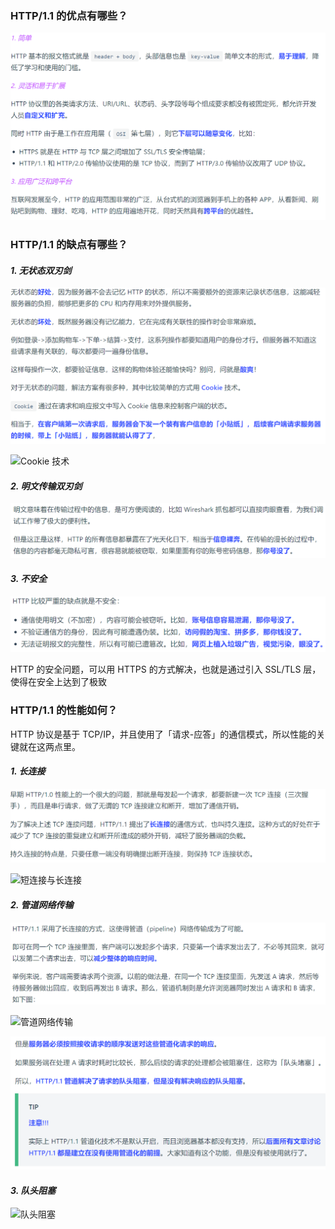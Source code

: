 ### HTTP/1.1 的优点有哪些？

![image-20250320104516192](../../../../image/image-20250320104516192.png)

### HTTP/1.1 的缺点有哪些？

#### *1. 无状态双刃剑*

![image-20250320104630257](../../../../image/image-20250320104630257.png)

![Cookie 技术](https://cdn.xiaolincoding.com/gh/xiaolincoder/ImageHost/%E8%AE%A1%E7%AE%97%E6%9C%BA%E7%BD%91%E7%BB%9C/HTTP/14-cookie%E6%8A%80%E6%9C%AF.png)

#### *2. 明文传输双刃剑*

![image-20250320104729319](../../../../image/image-20250320104729319.png)

#### *3. 不安全*

![image-20250320104803410](../../../../image/image-20250320104803410.png)



HTTP 的安全问题，可以用 HTTPS 的方式解决，也就是通过引入 SSL/TLS 层，使得在安全上达到了极致



### HTTP/1.1 的性能如何？

HTTP 协议是基于 TCP/IP，并且使用了「请求-应答」的通信模式，所以性能的关键就在这两点里。

#### *1. 长连接*

![image-20250320105906199](../../../../image/image-20250320105906199.png)

![短连接与长连接](https://cdn.xiaolincoding.com/gh/xiaolincoder/ImageHost/%E8%AE%A1%E7%AE%97%E6%9C%BA%E7%BD%91%E7%BB%9C/HTTP/16-%E7%9F%AD%E8%BF%9E%E6%8E%A5%E4%B8%8E%E9%95%BF%E8%BF%9E%E6%8E%A5.png)

#### *2. 管道网络传输*

![image-20250320110004927](../../../../image/image-20250320110004927.png)

![管道网络传输](https://cdn.xiaolincoding.com/gh/xiaolincoder/ImageHost/%E8%AE%A1%E7%AE%97%E6%9C%BA%E7%BD%91%E7%BB%9C/HTTP/17-%E7%AE%A1%E9%81%93%E7%BD%91%E7%BB%9C%E4%BC%A0%E8%BE%93.png)

![image-20250320110042271](../../../../image/image-20250320110042271.png)

#### *3. 队头阻塞*

![队头阻塞](https://cdn.xiaolincoding.com/gh/xiaolincoder/ImageHost/%E8%AE%A1%E7%AE%97%E6%9C%BA%E7%BD%91%E7%BB%9C/HTTP/18-%E9%98%9F%E5%A4%B4%E9%98%BB%E5%A1%9E.png)